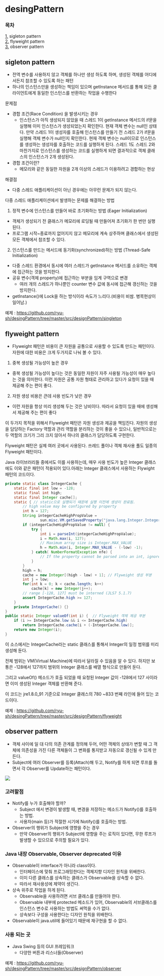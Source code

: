 # desingPattern

### 목차
[1.](#sigleton-pattern) sigleton pattern  
[2.](#flyweight-pattern) flyweight pattern  
[3.](#observer-pattern) observer pattern

## sigleton pattern
 - 전역 변수를 사용하지 않고 객체를 하나만 생성 하도록 하며, 생성된 객체를 어디에서든지 참조할 수 있도록 하는 패턴
 - 하나의 인스턴스만을 생성하는 책임이 있으며 getInstance 메서드를 통해 모든 클라이언트에게 동일한 인스턴스를 반환하는 작업을 수행한다

문제점
 - 경합 조건(Race Condition) 을 발생시키는 경우
    - 인스턴스가 아직 생성되지 않았을 때 스레드 1이 getInstance 메서드의 if문을 실행해 이미 인스턴스가 생성되었는지 확인한다. 현재 객체 변수는 null인 상태다.
만약 스레드 1이 생성자를 호출해 인스턴스를 만들기 전 스레드 2가 if문을 실행해 객체 변수가 null인지 확인한다. 현재 객체 변수는 null이므로 인스턴스를 생성하는 생성자를 호출하는 코드를 실행하게 된다.
스레드 1도 스레드 2와 마찬가지로 인스턴스를 생성하는 코드를 실행하게 되면 결과적으로 객체 클래스의 인스턴스가 2개 생성된다.
- 경합 조건이란?
    - 메모리와 같은 동일한 자원을 2개 이상의 스레드가 이용하려고 경합하는 현상

해결점
- 다중 스레드 애플리케이션이 아닌 경우에는 아무런 문제가 되지 않는다.

다중 스레드 애플리케이션에서 발생하는 문제를 해결하는 방법
1. 정적 변수에 인스턴스를 만들어 바로 초기화하는 방법 (Eager Initialization)
  - 객체가 생성되기 전 클래스가 메모리에 로딩될 때 만들어져 초기화가 한 번만 실행된다.
  - 프로그램 시작~종료까지 없어지지 않고 메모리에 계속 상주하며 클래스에서 생성된 모든 객체에서 참조할 수 있다.
2. 인스턴스를 만드는 메서드에 동기화(synchronized)하는 방법 (Thread-Safe Initialization)
  - 다중 스레드 환경에서 동시에 여러 스레드가 getInstance 메서드를 소유하는 객체에 접근하는 것을 방지한다.
  - 공유 변수(객체 property)에 접근하는 부분을 임계 구역으로 변경
    - 여러 개의 스레드가 하나뿐인 counter 변수 값에 동시에 접근해 갱신하는 것을 방지한다.
  - getInstance()에 Lock을 하는 방식이라 속도가 느리다.(비용이 비쌈. 병목현상이 일어남.)

예제 : https://github.com/ryu-sh/desingPattern/tree/master/src/designPattern/singleton

## flyweight pattern
 - Flyweight 패턴은 비용이 큰 자원을 공통으로 사용할 수 있도록 만드는 패턴이다. 자원에 대한 비용은 크게 두가지로 나눠 볼 수 있다.
1. 중복 생성될 가능성이 높은 경우
 - 중복 생성될 가능성이 높다는 것은 동일한 자원이 자주 사용될 가능성이 매우 높다는 것을 의미한다. 이런 자원은 공통 자원 형태로 관리하고 있다가 요청이 있을 때 제공해 주는 편이 좋다.

2. 자원 생성 비용은 큰데 사용 빈도가 낮은 경우
 - 이런 자원을 항상 미리 생성해 두는 것은 낭비이다. 따라서 요청이 있을 때에 생성해서 제공해 주는 편이 좋다

이 두가지 목적을 위해서 Flyweight 패턴은 자원 생성과 제공을 책임진다. 자원의 생성을 담당하는 Factory 역할과 관리 역할을 분리하는 것이 좋을 수 있으나, 일반적으로는 두 역할의 크기가 그리 크지 않아서 하나의 클래스가 담당하도록 구현한다.

Flyweight 패턴은 실제 여러 곳에서 사용된다. 쓰레드 풀이나 객체 재사용 풀도 일종의 Flyweight 패턴이다. 

Java 라이브러리들 중에서도 이를 사용하는데, 매우 사용 빈도가 높은 Integer 클래스에도 이와 같은 패턴이 적용되어 있다.아래는 Integer 클래스에서 사용하는 Flywight 패턴의 코드이다.

```java
private static class IntegerCache {
    static final int low = -128;
    static final int high;
    static final Integer cache[];
    static { // static으로 실행되기 때문에 실행 이전에 생성이 완료됨.
        // high value may be configured by property
        int h = 127;
        String integerCacheHighPropValue =
                sun.misc.VM.getSavedProperty("java.lang.Integer.IntegerCache.high");
        if (integerCacheHighPropValue != null) {
            try {
                int i = parseInt(integerCacheHighPropValue);
                i = Math.max(i, 127);
                // Maximum array size is Integer.MAX_VALUE
                h = Math.min(i, Integer.MAX_VALUE - (-low) -1);
            } catch( NumberFormatException nfe) {
                // If the property cannot be parsed into an int, ignore it.
            }
        }
        high = h;
        cache = new Integer[(high - low) + 1]; // Flyweight 생성 부분
        int j = low;
        for(int k = 0; k < cache.length; k++)
            cache[k] = new Integer(j++);
        // range [-128, 127] must be interned (JLS7 5.1.7)
        assert IntegerCache.high >= 127;
    }
    private IntegerCache() {}
}
public static Integer valueOf(int i) {  // Flyweight 객체 제공 부분
    if (i >= IntegerCache.low && i <= IntegerCache.high)
        return IntegerCache.cache[i + (-IntegerCache.low)];
    return new Integer(i);
} 
```
이 소스에서는 IntegerCache라는 static 클래스를 통해서 Integer의 일정 범위를 미리 생성해 둔다. 

전체 범위는 VM(Virtual Machine)에 따라서 달라질 수 있음을 알 수 있다. 하지만 보통은 -128에서 127까지 범위의 Integer 클래스를 배열 형식으로 만들어 둔다. 

그리고 valueOf() 메소드가 호출 되었을 때 요청된 Integer 값이 -128에서 127 사이라면 이미 생성된 Integer 객체를 반환해 준다. 

이 코드는 jre1.8.0_91 기준으로 Integer 클래스의 780 ~833 번째 라인에 들어 있는 코드이다.

예제 : https://github.com/ryu-sh/desingPattern/tree/master/src/designPattern/flyweight

## observer pattern

- 객체 사이에 일 대 다의 의존 관계를 정의해 두어, 어떤 객체의 상태가 변할 때 그 객체에 의존성을 가진 다른 객체들이 그 변화를 통지받고 자동으로 갱신될 수 있게 만든다.
- Subject에 여러 Observer를 등록(Attach)해 두고, Notify를 하게 되면 루프를 돌면서 각 Observer를 Update하는 패턴이다.

![](https://johngrib.github.io/post-img/observer-pattern/structure.jpg)

### 고려할점
 - Notify를 누가 호출해야 할까?
   - Subject 에서 변경이 발생할 때, 변경을 저장하는 메소드가 Notify()를 호출하는 방법.
   - 사용자(main 등)가 적절한 시기에 Notify()를 호출하는 방법.
 - Observer의 행위가 Subject에 영향을 주는 경우
   - 만약 Observer의 행위가 Subject에 영향을 주는 로직이 있다면, 무한 루프가 발생할 수 있으므로 주의할 필요가 있다.

### Java 내장 Observable, Observer deprecated 이유
 - Observable이 interface가 아니라 class이다.
   -  인터페이스에 맞춰 프로그래밍한다는 객체지향 디자인 원칙을 위배한다.
   -  이미 다른 클래스를 상속하는 클래스가 Observable을 상속할 수 없다.
   -  따라서 재사용성에 제약이 생긴다.
 - 상속 위주로 작업을 하게 된다.
   - Observable을 사용하려면 서브 클래스를 만들어야 한다.
   - Observable 내부에 protected 메소드가 있어, Observable의 서브클래스를 인스턴스 변수로 사용하는 방법도 써먹을 수가 없다.
   - 상속보다 구성을 사용한다는 디자인 원칙을 위배한다.
 - Observable이 java.util에 들어있기 때문에 재구현을 할 수 없다. 

### 사용 되는 곳
 - Java Swing 등의 GUI 프레임워크
   - 다양한 버튼과 리스너들(Observer)

예제 : https://github.com/ryu-sh/desingPattern/tree/master/src/designPattern/observer
